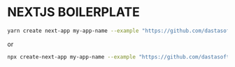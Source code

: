 # NEXTJS BOILERPLATE

```sh
yarn create next-app my-app-name --example "https://github.com/dastasoft/nextjs-boilerplate"
```

or

```sh
npx create-next-app my-app-name --example "https://github.com/dastasoft/nextjs-boilerplate"
```
